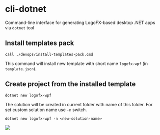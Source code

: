 # cli-dotnet
Command-line interface for generating LogoFX-based desktop .NET apps via `dotnet` tool

## Install templates pack

```
call ./devops/install-templates-pack.cmd
```

This command will install new template with short name `logofx-wpf` (in `template.json`).
  
## Create project from the installed template

```
dotnet new logofx-wpf
```

The solution will be created in current folder with name of this folder. For set custom solution name use `-n` switch.

```
dotnet new logofx-wpf -n <new-solution-name>
```

<img src=https://ci.appveyor.com/api/projects/status/github/logofx/cli-dotnet>
